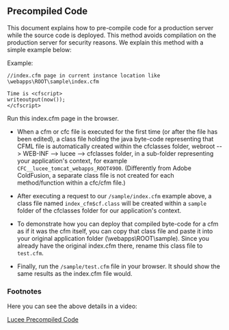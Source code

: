 <!--
{
  "title": "Precompiled",
  "id": "precompiled-code",
  "description": "How to pre-compile code for a production server while the source code is deployed to avoid compilation on the production server for security reasons.",
  "keywords": [
    "Precompiled",
    "Pre-compile code",
    "Production server",
    "Security",
    "CFML",
    "Class files",
    "Lucee"
  ]
}
-->
## Precompiled Code

This document explains how to pre-compile code for a production server while the source code is deployed. This method avoids compilation on the production server for security reasons. We explain this method with a simple example below:

Example:

```lucee
//index.cfm page in current instance location like \webapps\ROOT\sample\index.cfm

Time is <cfscript>
writeoutput(now());
</cfscript>
```

Run this index.cfm page in the browser.

* When a cfm or cfc file is executed for the first time (or after the file has been edited), a class file holding the java byte-code representing that CFML file is automatically created within the cfclasses folder, webroot --> WEB-INF --> lucee --> cfclasses folder, in a sub-folder representing your application's context, for example `CFC__lucee_tomcat_webapps_ROOT4900`. (Differently from Adobe ColdFusion, a separate class file is not created for each method/function within a cfc/cfm file.)

* After executing a request to our `/sample/index.cfm` example above, a class file named `index_cfm$cf.class` will be created within a `sample` folder of the cfclasses folder for our application's context.

* To demonstrate how you can deploy that compiled byte-code for a cfm as if it was the cfm itself, you can copy that class file and paste it into your original application folder (\webapps\ROOT\sample). Since you already have the original index.cfm there, rename this class file to `test.cfm`.

* Finally, run the `/sample/test.cfm` file in your browser. It should show the same results as the index.cfm file would.

### Footnotes

Here you can see the above details in a video:

[Lucee Precompiled Code](https://www.youtube.com/watch?v=Yjy3bQJgphA)